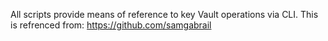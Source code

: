 All scripts provide means of reference to key Vault operations via CLI. This is refrenced from: https://github.com/samgabrail